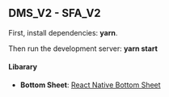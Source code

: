 <!-- @format -->

## DMS_V2 - SFA_V2

First, install dependencies: **yarn**.

Then run the development server: **yarn start**

#### Libarary

- **Bottom Sheet**: [React Native Bottom Sheet](https://ui.gorhom.dev/components/bottom-sheet/)
